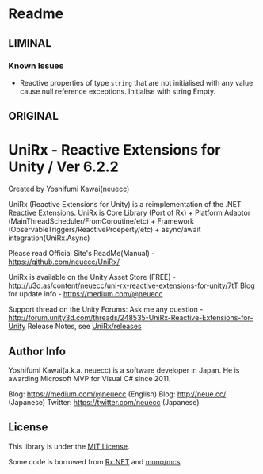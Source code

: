 # Readme
## LIMINAL
### Known Issues
- Reactive properties of type `string` that are not initialised with any value cause null reference exceptions. Initialise with string.Empty.

## ORIGINAL
UniRx - Reactive Extensions for Unity / Ver 6.2.2
===
Created by Yoshifumi Kawai(neuecc)

UniRx (Reactive Extensions for Unity) is a reimplementation of the .NET Reactive Extensions.
UniRx is Core Library (Port of Rx) + Platform Adaptor (MainThreadScheduler/FromCoroutine/etc) + Framework (ObservableTriggers/ReactiveProeperty/etc) + async/await integration(UniRx.Async)

Please read Official Site's ReadMe(Manual) - https://github.com/neuecc/UniRx/

UniRx is available on the Unity Asset Store (FREE) - http://u3d.as/content/neuecc/uni-rx-reactive-extensions-for-unity/7tT
Blog for update info - https://medium.com/@neuecc

Support thread on the Unity Forums: Ask me any question - http://forum.unity3d.com/threads/248535-UniRx-Reactive-Extensions-for-Unity
Release Notes, see [UniRx/releases](https://github.com/neuecc/UniRx/releases)

Author Info
---
Yoshifumi Kawai(a.k.a. neuecc) is a software developer in Japan.
He is awarding Microsoft MVP for Visual C# since 2011.

Blog: https://medium.com/@neuecc (English)
Blog: http://neue.cc/ (Japanese)
Twitter: https://twitter.com/neuecc (Japanese)

License
---
This library is under the [MIT License](https://github.com/neuecc/UniRx/blob/master/LICENSE).

Some code is borrowed from [Rx.NET](https://rx.codeplex.com/) and [mono/mcs](https://github.com/mono/mono).
